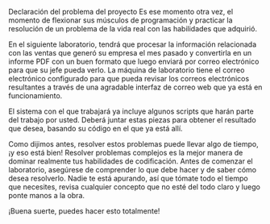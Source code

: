 Declaración del problema del proyecto
Es ese momento otra vez, el momento de flexionar sus músculos de programación y practicar la resolución de un problema de la vida real con las habilidades que adquirió.

En el siguiente laboratorio, tendrá que procesar la información relacionada con las ventas que generó su empresa el mes pasado y convertirla en un informe PDF con un buen formato que luego enviará por correo electrónico para que su jefe pueda verlo. La máquina de laboratorio tiene el correo electrónico configurado para que pueda revisar los correos electrónicos resultantes a través de una agradable interfaz de correo web que ya está en funcionamiento.

El sistema con el que trabajará ya incluye algunos scripts que harán parte del trabajo por usted. Deberá juntar estas piezas para obtener el resultado que desea, basando su código en el que ya está allí.

Como dijimos antes, resolver estos problemas puede llevar algo de tiempo, ¡y eso está bien! Resolver problemas complejos es la mejor manera de dominar realmente tus habilidades de codificación. Antes de comenzar el laboratorio, asegúrese de comprender lo que debe hacer y de saber cómo desea resolverlo. Nadie te está apurando, así que tómate todo el tiempo que necesites, revisa cualquier concepto que no esté del todo claro y luego ponte manos a la obra.

¡Buena suerte, puedes hacer esto totalmente!
